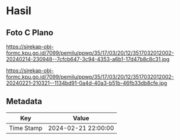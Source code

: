 # Hasil

## Foto C Plano

https://sirekap-obj-formc.kpu.go.id/7099/pemilu/ppwp/35/17/03/20/12/3517032012002-20240214-230948--7cfcb647-3c94-4353-a6b1-17d47b8c8c31.jpg

https://sirekap-obj-formc.kpu.go.id/7099/pemilu/ppwp/35/17/03/20/12/3517032012002-20240221-210321--1134bd91-0a4d-40a3-b51b-46fb33db8cfe.jpg


## Metadata

| Key        | Value               |
| ---------- | ------------------- |
| Time Stamp | 2024-02-21 22:00:00 |



